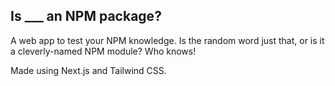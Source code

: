 ## Is ___ an NPM package?

A web app to test your NPM knowledge. Is the random word just that, or is it a cleverly-named NPM module? Who knows!


Made using Next.js and Tailwind CSS.